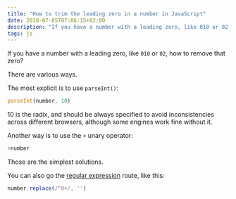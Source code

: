```yaml
---
title: "How to trim the leading zero in a number in JavaScript"
date: 2018-07-05T07:06:15+02:00
description: "If you have a number with a leading zero, like 010 or 02, how to remove that zero?"
tags: js
---
```


If you have a number with a leading zero, like `010` or `02`, how to remove that zero?

There are various ways.

The most explicit is to use `parseInt()`:

```js
parseInt(number, 10)
```

10 is the radix, and should be always specified to avoid inconsistencies across different browsers, although some engines work fine without it.

Another way is to use the `+` unary operator:

```js
+number
```

Those are the simplest solutions.

You can also go the [regular expression](/javascript-regular-expressions/) route, like this:

```js
number.replace(/^0+/, '')
```
